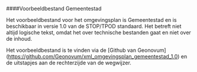 ####Voorbeeldbestand Gemeentestad

Het voorbeeldbestand voor het omgevingsplan is Gemeentestad en is beschikbaar in versie 1.0 van de STOP/TPOD standaard. 
Het betreft niet altijd logische tekst, omdat het over technische bestanden gaat en niet over de inhoud. 

Het voorbeeldbestand is te vinden via de [Github van Geonovum] (https://github.com/Geonovum/xml_omgevingsplan_gemeentestad_1.0) 
en de uitstapjes aan de rechterzijde van de wegwijzer.